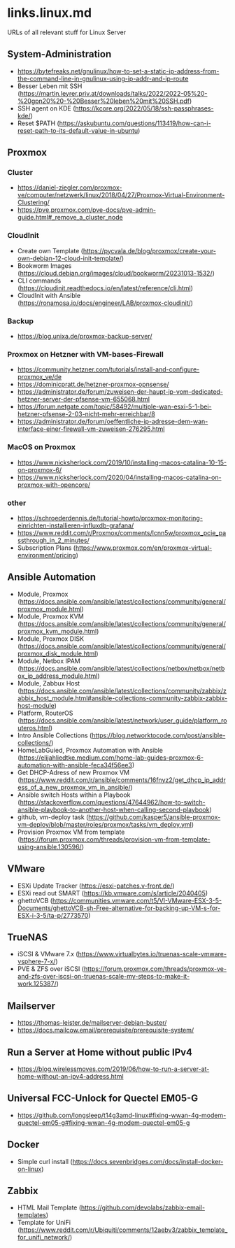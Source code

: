 # links.linux.md
URLs of all relevant stuff for Linux Server

## System-Administration
 - https://bytefreaks.net/gnulinux/how-to-set-a-static-ip-address-from-the-command-line-in-gnulinux-using-ip-addr-and-ip-route
 - Besser Leben mit SSH (https://martin.leyrer.priv.at/downloads/talks/2022/2022-05%20-%20gpn20%20-%20Besser%20leben%20mit%20SSH.pdf)
 - SSH agent on KDE (https://kcore.org/2022/05/18/ssh-passphrases-kde/)
 - Reset $PATH (https://askubuntu.com/questions/113419/how-can-i-reset-path-to-its-default-value-in-ubuntu)

## Proxmox
### Cluster
 - https://daniel-ziegler.com/proxmox-ve/computer/netzwerk/linux/2018/04/27/Proxmox-Virtual-Environment-Clustering/
 - https://pve.proxmox.com/pve-docs/pve-admin-guide.html#_remove_a_cluster_node

### CloudInit
 - Create own Template (https://pycvala.de/blog/proxmox/create-your-own-debian-12-cloud-init-template/)
 - Bookworm Images (https://cloud.debian.org/images/cloud/bookworm/20231013-1532/)
 - CLI commands (https://cloudinit.readthedocs.io/en/latest/reference/cli.html)
 - CloudInit with Ansible (https://ronamosa.io/docs/engineer/LAB/proxmox-cloudinit/)

### Backup 
 - https://blog.unixa.de/proxmox-backup-server/

### Proxmox on Hetzner with VM-bases-Firewall
 - https://community.hetzner.com/tutorials/install-and-configure-proxmox_ve/de
 - https://dominicpratt.de/hetzner-proxmox-opnsense/
 - https://administrator.de/forum/zuweisen-der-haupt-ip-vom-dedicated-hetzner-server-der-pfsense-vm-655068.html
 - https://forum.netgate.com/topic/58492/multiple-wan-esxi-5-1-bei-hetzner-pfsense-2-03-nicht-mehr-erreichbar/8
 - https://administrator.de/forum/oeffentliche-ip-adresse-dem-wan-interface-einer-firewall-vm-zuweisen-276295.html

### MacOS on Proxmox
 - https://www.nicksherlock.com/2019/10/installing-macos-catalina-10-15-on-proxmox-6/
 - https://www.nicksherlock.com/2020/04/installing-macos-catalina-on-proxmox-with-opencore/

### other 
 - https://schroederdennis.de/tutorial-howto/proxmox-monitoring-einrichten-installieren-influxdb-grafana/
 - https://www.reddit.com/r/Proxmox/comments/lcnn5w/proxmox_pcie_passthrough_in_2_minutes/
 - Subscription Plans (https://www.proxmox.com/en/proxmox-virtual-environment/pricing)

## Ansible Automation
 - Module, Proxmox (https://docs.ansible.com/ansible/latest/collections/community/general/proxmox_module.html)
 - Module, Proxmox KVM (https://docs.ansible.com/ansible/latest/collections/community/general/proxmox_kvm_module.html)
 - Module, Proxmox DISK (https://docs.ansible.com/ansible/latest/collections/community/general/proxmox_disk_module.html)
 - Module, Netbox IPAM (https://docs.ansible.com/ansible/latest/collections/netbox/netbox/netbox_ip_address_module.html)
 - Module, Zabbux Host (https://docs.ansible.com/ansible/latest/collections/community/zabbix/zabbix_host_module.html#ansible-collections-community-zabbix-zabbix-host-module)
 - Platform, RouterOS (https://docs.ansible.com/ansible/latest/network/user_guide/platform_routeros.html)
 - Intro Ansible Collections (https://blog.networktocode.com/post/ansible-collections/)
 - HomeLabGuied, Proxmox Automation with Ansible (https://elijahliedtke.medium.com/home-lab-guides-proxmox-6-automation-with-ansible-feca34f56ee3)
 - Get DHCP-Adress of new Proxmox VM (https://www.reddit.com/r/ansible/comments/16fnyz2/get_dhcp_ip_address_of_a_new_proxmox_vm_in_ansible/)
 - Ansible switch Hosts within a Playbook (https://stackoverflow.com/questions/47644962/how-to-switch-ansible-playbook-to-another-host-when-calling-second-playbook)
 - github, vm-deploy task (https://github.com/kasper5/ansible-proxmox-vm-deploy/blob/master/roles/proxmox/tasks/vm_deploy.yml)
 - Provision Proxmox VM from template (https://forum.proxmox.com/threads/provision-vm-from-template-using-ansible.130596/)

## VMware 
 - ESXi Update Tracker (https://esxi-patches.v-front.de/)
 - ESXi read out SMART (https://kb.vmware.com/s/article/2040405)
 - ghettoVCB (https://communities.vmware.com/t5/VI-VMware-ESX-3-5-Documents/ghettoVCB-sh-Free-alternative-for-backing-up-VM-s-for-ESX-i-3-5/ta-p/2773570)

## TrueNAS
 - iSCSI & VMware 7.x (https://www.virtualbytes.io/truenas-scale-vmware-vsphere-7-x/)
 - PVE & ZFS over iSCSI (https://forum.proxmox.com/threads/proxmox-ve-and-zfs-over-iscsi-on-truenas-scale-my-steps-to-make-it-work.125387/)
   
## Mailserver
 - https://thomas-leister.de/mailserver-debian-buster/
 - https://docs.mailcow.email/prerequisite/prerequisite-system/

## Run a Server at Home without public IPv4
 - https://blog.wirelessmoves.com/2019/06/how-to-run-a-server-at-home-without-an-ipv4-address.html

## Universal FCC-Unlock for Quectel EM05-G
 - https://github.com/longsleep/t14g3amd-linux#fixing-wwan-4g-modem-quectel-em05-g#fixing-wwan-4g-modem-quectel-em05-g

## Docker
 - Simple curl install (https://docs.sevenbridges.com/docs/install-docker-on-linux)

## Zabbix 
 - HTML Mail Template (https://github.com/devolabs/zabbix-email-templates)
 - Template for UniFi (https://www.reddit.com/r/Ubiquiti/comments/12aebv3/zabbix_template_for_unifi_network/)
